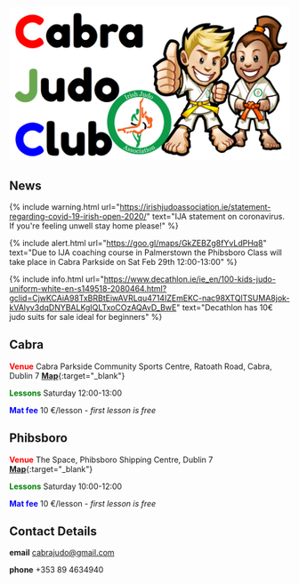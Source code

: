 [//]: # (open new tab in markdown - https://www.mydigitaltoolbox.pro/blog/markdown-kramdown-link-new-tab)
[//]: # (markdown syntax guide - https://coderwall.com/p/hcqhja/coderwall-markdown-cheat-sheet)
[//]: # (markdown cheatsheet - https://github.com/adam-p/markdown-here/wiki/Markdown-Cheatsheet)
[//]: # (jekyll guide - https://jekyllrb.com/docs)
[//]: # (jekyll cheatsheet - https://devhints.io/jekyll)
[//]: # (set up github pages website in 10 mins - https://blog.usejournal.com/set-up-your-portfolio-website-in-less-than-10-minutes-with-github-pages-d0efa8ff56fd)
[//]: # (github cheatsheet - https://help.github.com/en/github/creating-cloning-and-archiving-repositories/cloning-a-repository)
[//]: # (github simple guide - https://rogerdudler.github.io/git-guide/)
[//]: # (jekyll themes - http://jekyllthemes.org/)
[//]: # (jekyll includes - https://jekyllrb.com/docs/includes/)

![Cabra Judo Club logo](images/CJClogo.png)



## News 


{% include warning.html url="https://irishjudoassociation.ie/statement-regarding-covid-19-irish-open-2020/" text="IJA statement on coronavirus. If you're feeling unwell stay home please!" %}

{% include alert.html url="https://goo.gl/maps/GkZEBZg8fYvLdPHq8" text="Due to IJA coaching course in Palmerstown the Phibsboro Class will take place in Cabra Parkside on Sat Feb 29th 12:00-13:00" %}

{% include info.html url="https://www.decathlon.ie/ie_en/100-kids-judo-uniform-white-en-s149518-2080464.html?gclid=CjwKCAiA98TxBRBtEiwAVRLqu4714IZEmEKC-nac98XTQlTSUMA8jok-kVAlyv3dqDNYBALKgIQLTxoCOzAQAvD_BwE" text="Decathlon has 10&euro; judo suits for sale ideal for beginners" %}


## Cabra

<span style="color:red">**Venue**</span> Cabra Parkside Community Sports Centre, Ratoath Road, Cabra, Dublin 7 [**Map**](https://goo.gl/maps/GkZEBZg8fYvLdPHq8){:target="_blank"} 

<span style="color:green">**Lessons**</span> Saturday 12:00-13:00 

<span style="color:blue">**Mat fee**</span> 10 &euro;/lesson - *first lesson is free*

## Phibsboro

<span style="color:red">**Venue**</span> The Space, Phibsboro Shipping Centre, Dublin 7 [**Map**](https://goo.gl/maps/NopZ3FVzMGLtEyDx9){:target="_blank"} 

<span style="color:green">**Lessons**</span> Saturday 10:00-12:00 

<span style="color:blue">**Mat fee**</span> 10 &euro;/lesson - *first lesson is free*

## Contact Details

**email** cabrajudo@gmail.com

**phone** +353 89 4634940 
